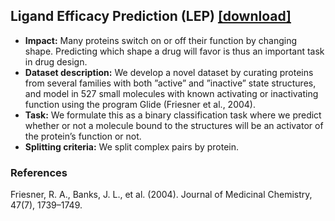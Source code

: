 ## Ligand Efficacy Prediction (LEP) [[download]](https://drive.google.com/uc?export=download&id=1NykcNi0im_XfUK4NuO-g4LlsSJoQl7jQ)
  - **Impact:** Many proteins switch on or off their function by changing shape. Predicting which shape a drug will favor is thus an important task in drug design.
  - **Dataset description:** We develop a novel dataset by curating proteins from several families with both ”active” and ”inactive” state structures, and model in 527 small molecules with known activating or inactivating function using the program Glide (Friesner et al., 2004).
  - **Task:** We formulate this as a binary classification task where we predict whether or not a molecule bound to the structures will be an activator of the protein’s function or not.
  - **Splitting criteria:** We split complex pairs by protein.

### References

Friesner, R. A., Banks, J. L., et al. (2004). Journal of Medicinal Chemistry, 47(7), 1739–1749.
